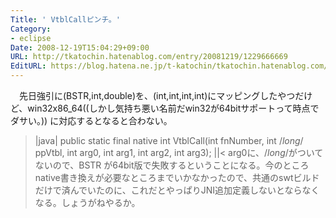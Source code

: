 ```yaml
---
Title: ' VtblCallピンチ。'
Category:
- eclipse
Date: 2008-12-19T15:04:29+09:00
URL: http://tkatochin.hatenablog.com/entry/20081219/1229666669
EditURL: https://blog.hatena.ne.jp/t-katochin/tkatochin.hatenablog.com/atom/entry/6653586347154754345
---
```


　先日強引に(BSTR,int,double)を、(int,int,int,int)にマッピングしたやつだけど、win32x86_64((しかし気持ち悪い名前だwin32が64bitサポートって時点でダサい。)) に対応するとなると合わない。
>|java|
public static final native int VtblCall(int fnNumber, int /*long*/ ppVtbl, int arg0, int arg1, int arg2, int arg3);
||<
arg0に、/*long*/がついてないので、BSTR が64bit版で失敗するということになる。今のところnative書き換えが必要なところまでいかなかったので、共通のswtビルドだけで済んでいたのに、これだとやっぱりJNI追加定義しないとならなくなる。しょうがねやるか。
